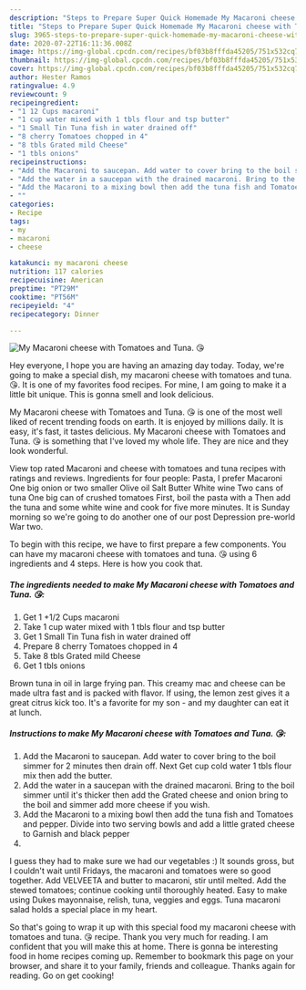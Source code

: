 ```yaml
---
description: "Steps to Prepare Super Quick Homemade My Macaroni cheese with Tomatoes and Tuna. 😘"
title: "Steps to Prepare Super Quick Homemade My Macaroni cheese with Tomatoes and Tuna. 😘"
slug: 3965-steps-to-prepare-super-quick-homemade-my-macaroni-cheese-with-tomatoes-and-tuna
date: 2020-07-22T16:11:36.008Z
image: https://img-global.cpcdn.com/recipes/bf03b8fffda45205/751x532cq70/my-macaroni-cheese-with-tomatoes-and-tuna-😘-recipe-main-photo.jpg
thumbnail: https://img-global.cpcdn.com/recipes/bf03b8fffda45205/751x532cq70/my-macaroni-cheese-with-tomatoes-and-tuna-😘-recipe-main-photo.jpg
cover: https://img-global.cpcdn.com/recipes/bf03b8fffda45205/751x532cq70/my-macaroni-cheese-with-tomatoes-and-tuna-😘-recipe-main-photo.jpg
author: Hester Ramos
ratingvalue: 4.9
reviewcount: 9
recipeingredient:
- "1 12 Cups macaroni"
- "1 cup water mixed with 1 tbls flour and tsp butter"
- "1 Small Tin Tuna fish in water drained off"
- "8 cherry Tomatoes chopped in 4"
- "8 tbls Grated mild Cheese"
- "1 tbls onions"
recipeinstructions:
- "Add the Macaroni to saucepan. Add water to cover bring to the boil simmer for 2 minutes then drain off. Next Get cup cold water 1 tbls flour mix then add the butter."
- "Add the water in a saucepan with the drained macaroni. Bring to the boil simmer until it&#39;s thicker then add the Grated cheese and onion bring to the boil and simmer add more cheese if you wish."
- "Add the Macaroni to a mixing bowl then add the tuna fish and Tomatoes and pepper. Divide into two serving bowls and add a little grated cheese to Garnish and black pepper"
- ""
categories:
- Recipe
tags:
- my
- macaroni
- cheese

katakunci: my macaroni cheese 
nutrition: 117 calories
recipecuisine: American
preptime: "PT29M"
cooktime: "PT56M"
recipeyield: "4"
recipecategory: Dinner

---
```



![My Macaroni cheese with Tomatoes and Tuna. 😘](https://img-global.cpcdn.com/recipes/bf03b8fffda45205/751x532cq70/my-macaroni-cheese-with-tomatoes-and-tuna-😘-recipe-main-photo.jpg)

Hey everyone, I hope you are having an amazing day today. Today, we're going to make a special dish, my macaroni cheese with tomatoes and tuna. 😘. It is one of my favorites food recipes. For mine, I am going to make it a little bit unique. This is gonna smell and look delicious.

My Macaroni cheese with Tomatoes and Tuna. 😘 is one of the most well liked of recent trending foods on earth. It is enjoyed by millions daily. It is easy, it's fast, it tastes delicious. My Macaroni cheese with Tomatoes and Tuna. 😘 is something that I've loved my whole life. They are nice and they look wonderful.

View top rated Macaroni and cheese with tomatoes and tuna recipes with ratings and reviews. Ingredients for four people: Pasta, I prefer Macaroni One big onion or two smaller Olive oil Salt Butter White wine Two cans of tuna One big can of crushed tomatoes First, boil the pasta with a Then add the tuna and some white wine and cook for five more minutes. It is Sunday morning so we&#39;re going to do another one of our post Depression pre-world War two.


To begin with this recipe, we have to first prepare a few components. You can have my macaroni cheese with tomatoes and tuna. 😘 using 6 ingredients and 4 steps. Here is how you cook that.

<!--inarticleads1-->

##### The ingredients needed to make My Macaroni cheese with Tomatoes and Tuna. 😘:

1. Get 1 +1/2 Cups macaroni
1. Take 1 cup water mixed with 1 tbls flour and tsp butter
1. Get 1 Small Tin Tuna fish in water drained off
1. Prepare 8 cherry Tomatoes chopped in 4
1. Take 8 tbls Grated mild Cheese
1. Get 1 tbls onions


Brown tuna in oil in large frying pan. This creamy mac and cheese can be made ultra fast and is packed with flavor. If using, the lemon zest gives it a great citrus kick too. It&#39;s a favorite for my son - and my daughter can eat it at lunch. 

<!--inarticleads2-->

##### Instructions to make My Macaroni cheese with Tomatoes and Tuna. 😘:

1. Add the Macaroni to saucepan. Add water to cover bring to the boil simmer for 2 minutes then drain off. Next Get cup cold water 1 tbls flour mix then add the butter.
1. Add the water in a saucepan with the drained macaroni. Bring to the boil simmer until it&#39;s thicker then add the Grated cheese and onion bring to the boil and simmer add more cheese if you wish.
1. Add the Macaroni to a mixing bowl then add the tuna fish and Tomatoes and pepper. Divide into two serving bowls and add a little grated cheese to Garnish and black pepper
1. 


I guess they had to make sure we had our vegetables :) It sounds gross, but I couldn&#39;t wait until Fridays, the macaroni and tomatoes were so good together. Add VELVEETA and butter to macaroni, stir until melted. Add the stewed tomatoes; continue cooking until thoroughly heated. Easy to make using Dukes mayonnaise, relish, tuna, veggies and eggs. Tuna macaroni salad holds a special place in my heart. 

So that's going to wrap it up with this special food my macaroni cheese with tomatoes and tuna. 😘 recipe. Thank you very much for reading. I am confident that you will make this at home. There is gonna be interesting food in home recipes coming up. Remember to bookmark this page on your browser, and share it to your family, friends and colleague. Thanks again for reading. Go on get cooking!
